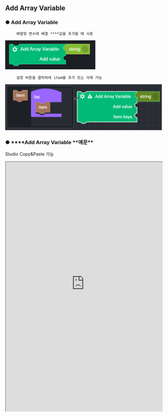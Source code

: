 ## Add Array Variable

### ● **Add Array Variable**

         배열형 변수에 배열 ****값을 추가할 때 사용

![](../../img/assets/image%20%28116%29.png)

         설정 버튼을 클릭하여 item을 추가 또는 삭제 가능

![](../../img/assets/image%20%28208%29.png)

### ● \***\*Add Array Variable **예문\*\*
<p class='comment'>Studio Copy&Paste 가능</p>
<iframe
    src="https://d1sxhpvag16wqc.cloudfront.net/v3.1.0/arrayList/add_arraylist"
    width="100%"
    height="800px"
    allow=""
    sandbox="allow-scripts allow-same-origin" />
<div class="display-pdf">
    <p><img src="../../img/assets/image%20%2897%29.png" alt="" /></p>
    <p><img src="../../img/assets/image%20%28178%29.png" alt="" /></p>
    <p><img src="../../img/assets/image%20%28180%29.png" alt="" /></p>
</div>

### ● \***\*Add Array Variable **결과\*\*

```text
{
  "result": [
    "value01",
    "value02",
    "value03",
    "value04",
    [
      "value04",
      "value05",
      "value06"
    ]
  ]
}
```
